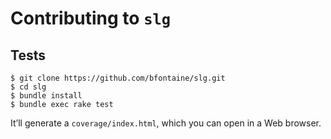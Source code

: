 # Contributing to `slg`

## Tests

```
$ git clone https://github.com/bfontaine/slg.git
$ cd slg
$ bundle install
$ bundle exec rake test
```

It’ll generate a `coverage/index.html`, which you can open in a Web browser.
